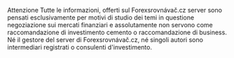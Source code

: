
<span class="badge">Attenzione</span> Tutte le informazioni, offerti sul Forexsrovnávač.cz server sono pensati esclusivamente per motivi di studio dei temi in questione negoziazione sui mercati finanziari e assolutamente non servono come raccomandazione di investimento cemento o raccomandazione di business. Né il gestore del server di Forexsrovnávač.cz, né singoli autori sono intermediari registrati o consulenti d'investimento.
